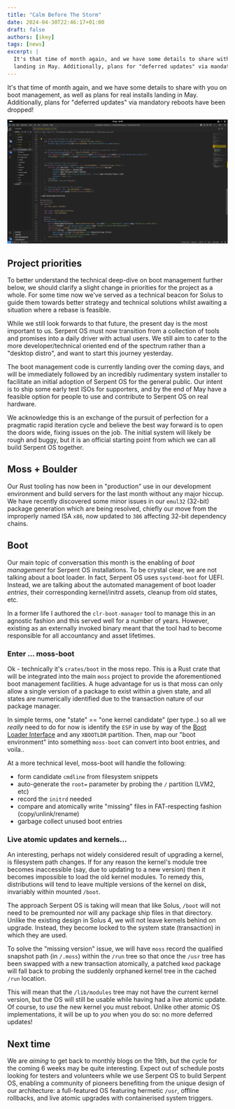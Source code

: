 ```yaml
---
title: "Calm Before The Storm"
date: 2024-04-30T22:46:17+01:00
draft: false
authors: [ikey]
tags: [news]
excerpt: |
  It's that time of month again, and we have some details to share with you on boot management, as well as plans for real installs
  landing in May. Additionally, plans for "deferred updates" via mandatory reboots have been dropped!..
---
```


It's that time of month again, and we have some details to share with you on boot management, as well as plans for real installs
landing in May. Additionally, plans for "deferred updates" via mandatory reboots have been dropped!

![wip boot code](Featured.webp)

<!--more-->

## Project priorities

To better understand the technical deep-dive on boot management further below, we should clarify a slight change in priorities
for the project as a whole. For some time now we've served as a technical beacon for Solus to guide them towards better strategy
and technical solutions whilst awaiting a situation where a rebase is feasible.

While we still look forwards to that future, the present day is the most important to us. Serpent OS must now transition from
a collection of tools and promises into a daily driver with actual users. We still aim to cater to the more developer/technical oriented
end of the spectrum rather than a "desktop distro", and want to start this journey yesterday.

The boot management code is currently landing over the coming days, and will be immediately followed by an incredibly rudimentary
system installer to facilitate an initial adoption of Serpent OS for the general public. Our intent is to ship some early test ISOs
for supporters, and by the end of May have a feasible option for people to use and contribute to Serpent OS on real hardware.

We acknowledge this is an exchange of the pursuit of perfection for a pragmatic rapid iteration cycle and believe the best way
forward is to open the doors wide, fixing issues on the job. The initial system will likely be rough and buggy, but it is an official
starting point from which we can all build Serpent OS together.

## Moss + Boulder

Our Rust tooling has now been in "production" use in our development environment and build servers for the last month
without any major hiccup. We have recently discovered some minor issues in our `emul32` (32-bit) package generation which
are being resolved, chiefly our move from the improperly named ISA `x86`, now updated to `386` affecting 32-bit dependency
chains.

## Boot

Our main topic of conversation this month is the enabling of _boot management_ for Serpent OS installations. To be crystal
clear, we are not talking about a boot loader. In fact, Serpent OS uses `systemd-boot` for UEFI. Instead, we are talking
about the automated management of boot loader *entries*, their corresponding kernel/initrd assets, cleanup from old states, etc.

In a former life I authored the `clr-boot-manager` tool to manage this in an agnostic fashion and this served well for a number
of years. However, existing as an externally invoked binary meant that the tool had to become responsible for all accountancy and
asset lifetimes.

### Enter ... moss-boot

Ok - technically it's `crates/boot` in the moss repo. This is a Rust crate that will be integrated into the main `moss` project to
provide the aforementioned boot management facilities. A huge advantage for us is that moss can only allow a single version of a package
to exist within a given state, and all states are numerically identified due to the transaction nature of our package manager.

In simple terms, one "state" == "one kernel candidate" (per type..) so all we *really* need to do for now is identify the `ESP` in use by
way of the [Boot Loader Interface](https://systemd.io/BOOT_LOADER_INTERFACE/) and any `XBOOTLDR` partition. Then, map our "boot environment"
into something `moss-boot` can convert into boot entries, and voila..

At a more technical level, moss-boot will handle the following:

 - form candidate `cmdline` from filesystem snippets
 - auto-generate the `root=` parameter by probing the `/` partition (LVM2, etc)
 - record the `initrd` needed
 - compare and atomically write "missing" files in FAT-respecting fashion (copy/unlink/rename)
 - garbage collect unused boot entries

### Live atomic updates and kernels...

An interesting, perhaps not widely considered result of upgrading a kernel, is filesystem path changes. If for any reason the kernel's module
tree becomes inaccessible (say, due to updating to a new version) then it becomes impossible to load the old kernel modules. To remedy this, distributions will
tend to leave multiple versions of the kernel on disk, invariably within mounted `/boot`.

The approach Serpent OS is taking will mean that like Solus, `/boot` will not need to be premounted nor will any package ship files in that directory.
Unlike the existing design in Solus 4, we will not leave kernels behind on upgrade. Instead, they become locked to the system state (transaction) in which
they are used.

To solve the "missing version" issue, we will have `moss` record the qualified snapshot path (in `/.moss`) within the `/run` tree so that once the `/usr`
tree has been swapped with a new transaction atomically, a patched `kmod` package will fall back to probing the suddenly orphaned kernel tree in the cached
`/run` location.

This will mean that the `/lib/modules` tree may not have the current kernel version, but the OS will still be usable while having had a live atomic update.
Of course, to *use* the new kernel you must reboot. Unlike other atomic OS implementations, it will be up to *you* when you do so: no more deferred updates!

## Next time

We are _aiming_ to get back to monthly blogs on the 19th, but the cycle for the coming 6 weeks may be quite interesting. Expect out of schedule posts
looking for testers and volunteers while we use Serpent OS to build Serpent OS, enabling a community of pioneers benefiting from the unique design of
our architecture: a full-featured OS featuring hermetic `/usr`, offline rollbacks, and live atomic upgrades with containerised system triggers.
